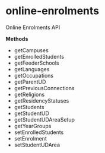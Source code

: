 # online-enrolments
Online Enrolments API

**Methods**

  * getCampuses
  * getEnrolledStudents
  * getFeederSchools
  * getLanguages
  * getOccupations
  * getParentUD
  * getPreviousConnections
  * getReligions
  * getResidencyStatuses
  * getStudents
  * getStudentUD
  * getStudentUDAreaSetup
  * getYearGroups
  * setEnrolledStudents
  * setEnrolment
  * setStudentUDArea
